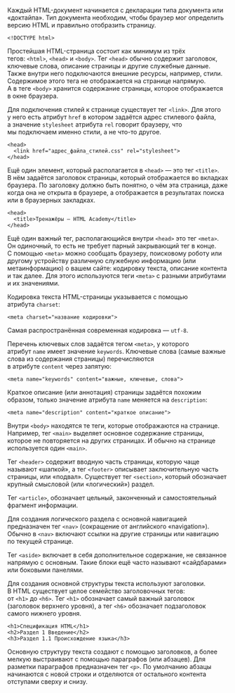 

Каждый HTML-документ начинается с декларации типа документа или «доктайпа». Тип документа необходим, чтобы браузер мог определить версию HTML и правильно отобразить страницу.

```
<!DOCTYPE html>
```

Простейшая HTML-страница состоит как минимум из трёх тегов: `<html>`, `<head>` и `<body>`. Тег `<head>` обычно содержит заголовок, ключевые слова, описание страницы и другие служебные данные. Также внутри него подключаются внешние ресурсы, например, стили. Содержимое этого тега не отображается на странице напрямую. А в теге `<body>` хранится содержание страницы, которое отображается в окне браузера.

Для подключения стилей к странице существует тег `<link>`. Для этого у него есть атрибут `href` в котором задаётся адрес стилевого файла, а значение `stylesheet` атрибута `rel` говорит браузеру, что мы подключаем именно стили, а не что-то другое.

```
<head>
  <link href="адрес_файла_стилей.css" rel="stylesheet">
</head>
```

Ещё один элемент, который располагается в `<head>` — это тег `<title>`. В нём задаётся заголовок страницы, который отображается во вкладках браузера. По заголовку должно быть понятно, о чём эта страница, даже когда она не открыта в браузере, а отображается в результатах поиска или в браузерных закладках.

```
<head>
  <title>Тренажёры — HTML Academy</title>
</head>
```

Ещё один важный тег, располагающийся внутри `<head>` это тег `<meta>`. Он одиночный, то есть не требует парный закрывающий тег в конце. С помощью `<meta>` можно сообщать браузеру, поисковому роботу или другому устройству различную служебную информацию (или метаинформацию) о вашем сайте: кодировку текста, описание контента и так далее. Для этого используются теги `<meta>` с разными атрибутами и их значениями.

Кодировка текста HTML-страницы указывается с помощью атрибута `charset`:

```
<meta charset="название кодировки">
```

Самая распространённая современная кодировка — `utf-8`.

Перечень ключевых слов задаётся тегом `<meta>`, у которого атрибут `name` имеет значение `keywords`. Ключевые слова (самые важные слова из содержания страницы) перечисляются в атрибуте `content` через запятую:

```
<meta name="keywords" content="важные, ключевые, слова">
```

Краткое описание (или аннотация) страницы задаётся похожим образом, только значение атрибута `name` меняется на `description`:

```
<meta name="description" content="краткое описание">
```

Внутри `<body>` находятся те теги, которые отображаются на странице. Например, тег `<main>` выделяет основное содержание страницы, которое не повторяется на других страницах. И обычно на странице используется один `<main>`.

Тег `<header>` содержит вводную часть страницы, которую чаще называют «шапкой», а тег `<footer>` описывает заключительную часть страницы, или «подвал». Существует тег `<section>`, который обозначает крупный смысловой (или «логический») раздел.

Тег `<article>`, обозначает цельный, законченный и самостоятельный фрагмент информации. 

Для создания логического раздела с основной навигацией предназначен тег `<nav>` (сокращение от английского «navigation»). Обычно в `<nav>` включают ссылки на другие страницы или навигацию по текущей странице.

Тег `<aside>` включает в себя дополнительное содержание, не связанное напрямую с основным. Такие блоки ещё часто называют «сайдбарами» или боковыми панелями.

Для создания основной структуры текста используют заголовки. В HTML существует целое семейство заголовочных тегов: от `<h1>` до `<h6>`. Тег `<h1>` обозначает самый важный заголовок (заголовок верхнего уровня), а тег `<h6>` обозначает подзаголовок самого нижнего уровня.

```
<h1>Спецификация HTML</h1>
<h2>Раздел 1 Введение</h2>
<h3>Раздел 1.1 Происхождение языка</h3>
```

Основную структуру текста создают с помощью заголовков, а более мелкую выстраивают с помощью параграфов (или абзацев). Для разметки параграфов предназначен тег `<p>`. По умолчанию абзацы начинаются с новой строки и отделяются от остального контента отступами сверху и снизу.